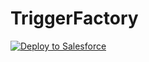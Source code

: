 # TriggerFactory

<a href="https://githubsfdeploy.herokuapp.com?owner=pjouvena&repo=TriggerFactory">
  <img alt="Deploy to Salesforce"
       src="https://raw.githubusercontent.com/pjouvena/githubsfdeploy/master/src/main/webapp/resources/img/deploy.png"> 
</a>
